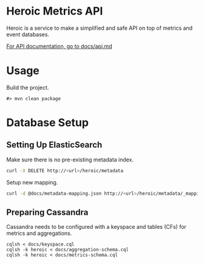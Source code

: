 # Heroic Metrics API

Heroic is a service to make a simplified and safe API on top of metrics and
event databases.

[For API documentation, go to docs/api.md](docs/api.md)

# Usage

Build the project.

```shell
#> mvn clean package
```

# Database Setup

## Setting Up ElasticSearch

Make sure there is no pre-existing metadata index.

```sh
curl -X DELETE http://<url>/heroic/metadata
```

Setup new mapping.

```sh
curl -d @docs/metadata-mapping.json http://<url>/heroic/metadata/_mapping
```

## Preparing Cassandra

Cassandra needs to be configured with a keyspace and tables (CFs) for metrics
and aggregations.

```
cqlsh < docs/keyspace.cql
cqlsh -k heroic < docs/aggregation-schema.cql
cqlsh -k heroic < docs/metrics-schema.cql
```
